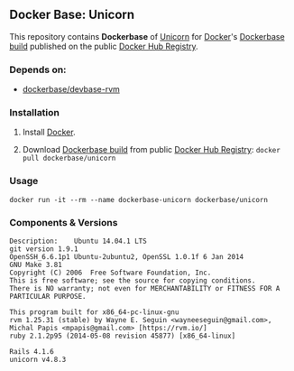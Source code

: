 ## Docker Base: Unicorn


This repository contains **Dockerbase** of [Unicorn](http://unicorn.bogomips.org/) for [Docker](https://www.docker.com/)'s [Dockerbase build](https://registry.hub.docker.com/u/dockerbase/unicorn/) published on the public [Docker Hub Registry](https://registry.hub.docker.com/).


### Depends on:

* [dockerbase/devbase-rvm](https://registry.hub.docker.com/u/dockerbase/devbase-rvm)


### Installation

1. Install [Docker](https://docs.docker.com/installation/).

2. Download [Dockerbase build](https://registry.hub.docker.com/u/dockerbase/unicorn/) from public [Docker Hub Registry](https://registry.hub.docker.com/): `docker pull dockerbase/unicorn`


### Usage

    docker run -it --rm --name dockerbase-unicorn dockerbase/unicorn

### Components & Versions

    Description:	Ubuntu 14.04.1 LTS
    git version 1.9.1
    OpenSSH_6.6.1p1 Ubuntu-2ubuntu2, OpenSSL 1.0.1f 6 Jan 2014
    GNU Make 3.81
    Copyright (C) 2006  Free Software Foundation, Inc.
    This is free software; see the source for copying conditions.
    There is NO warranty; not even for MERCHANTABILITY or FITNESS FOR A
    PARTICULAR PURPOSE.
    
    This program built for x86_64-pc-linux-gnu
    rvm 1.25.31 (stable) by Wayne E. Seguin <wayneeseguin@gmail.com>, Michal Papis <mpapis@gmail.com> [https://rvm.io/]
    ruby 2.1.2p95 (2014-05-08 revision 45877) [x86_64-linux]
    
    Rails 4.1.6
    unicorn v4.8.3
